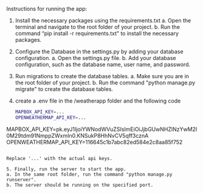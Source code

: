 Instructions for running the app:

1. Install the necessary packages using the requirements.txt
   a. Open the terminal and navigate to the root folder of your project.
   b. Run the command “pip install -r requirements.txt" to install the necessary packages.

2. Configure the Database in the settings.py by adding your database configuration.
   a. Open the settings.py file.
   b. Add your database configuration, such as the database name, user name, and password.

3. Run migrations to create the database tables.
   a. Make sure you are in the root folder of your project.
   b. Run the command "python manage.py migrate" to create the database tables.

4. create a .env file in the /weatherapp folder and the following code

   ```bash
   MAPBOX_API_KEY=...
   OPENWEATHERMAP_API_KEY=...

MAPBOX_API_KEY=pk.eyJ1IjoiYWNodWVuZSIsImEiOiJjbGUwNHZlNzYwM2I0M29tdm91NmppZWxmIn0.KNSukP8HhNvCV5qff3cznA
OPENWEATHERMAP_API_KEY=116645c1b7abc82ed584e2c8aa85f752
   ```

   Replace '...' with the actual api keys.

5. Finally, run the server to start the app.
   a. In the same root folder, run the command "python manage.py runserver".
   b. The server should be running on the specified port.
